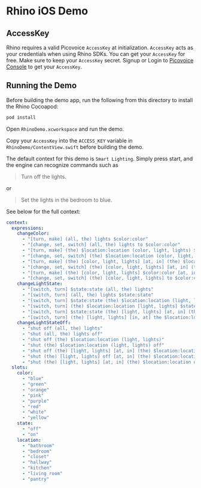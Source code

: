 # Rhino iOS Demo

## AccessKey

Rhino requires a valid Picovoice `AccessKey` at initialization. `AccessKey` acts as your credentials when using Rhino SDKs.
You can get your `AccessKey` for free. Make sure to keep your `AccessKey` secret.
Signup or Login to [Picovoice Console](https://console.picovoice.ai/) to get your `AccessKey`.

## Running the Demo

Before building the demo app, run the following from this directory to install the Rhino Cocoapod:
```ruby
pod install
```
Open `RhinoDemo.xcworkspace` and run the demo.

Copy your `AccessKey` into the `ACCESS_KEY` variable in `RhinoDemo/ContentView.swift` before building the demo.

The default context for this demo is `Smart Lighting`. Simply press start, and the engine can recognize commands such as

> Turn off the lights.

or

> Set the lights in the bedroom to blue.

See below for the full context:

```yaml
context:
  expressions:
    changeColor:
      - "[turn, make] (all, the) lights $color:color"
      - "[change, set, switch] (all, the) lights to $color:color"
      - "[turn, make] (the) $location:location (color, light, lights) $color:color"
      - "[change, set, switch] (the) $location:location (color, light, lights) to $color:color"
      - "[turn, make] (the) [color, light, lights] [at, in] (the) $location:location $color:color"
      - "[change, set, switch] (the) [color, light, lights] [at, in] (the) $location:location to $color:color"
      - "[turn, make] (the) [color, light, lights] $color:color [at, in] (the) $location:location"
      - "[change, set, switch] (the) [color, light, lights] to $color:color [at, in] (the) $location:location"
    changeLightState:
      - "[switch, turn] $state:state (all, the) lights"
      - "[switch, turn] (all, the) lights $state:state"
      - "[switch, turn] $state:state (the) $location:location (light, lights)"
      - "[switch, turn] (the) $location:location [light, lights] $state:state"
      - "[switch, turn] $state:state (the) [light, lights] [at, in] (the) $location:location"
      - "[switch, turn] (the) [light, lights] [in, at] the $location:location $state:state"
    changeLightStateOff:
      - "shut off (all, the) lights"
      - "shut (all, the) lights off"
      - "shut off (the) $location:location (light, lights)"
      - "shut (the) $location:location (light, lights) off"
      - "shut off (the) [light, lights] [at, in] (the) $location:location"
      - "shut (the) [light, lights] off [at, in] (the) $location:location"
      - "shut (the) [light, lights] [at, in] (the) $location:location off"
  slots:
    color:
      - "blue"
      - "green"
      - "orange"
      - "pink"
      - "purple"
      - "red"
      - "white"
      - "yellow"
    state:
      - "off"
      - "on"
    location:
      - "bathroom"
      - "bedroom"
      - "closet"
      - "hallway"
      - "kitchen"
      - "living room"
      - "pantry"
```
